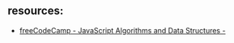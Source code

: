 ## resources:
- [freeCodeCamp - JavaScript Algorithms and Data Structures -](https://www.freecodecamp.org/learn/javascript-algorithms-and-data-structures/)

